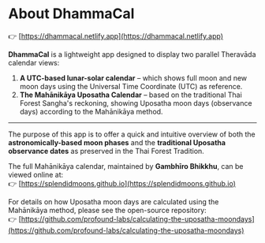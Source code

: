 # About DhammaCal

👉 [https://dhammacal.netlify.app](https://dhammacal.netlify.app)


**DhammaCal** is a lightweight app designed to display two parallel Theravāda calendar views:

1. **A UTC-based lunar-solar calendar** – which shows full moon and new moon days using the Universal Time Coordinate (UTC) as reference.
2. **The Mahānikāya Uposatha Calendar** – based on the traditional Thai Forest Sangha's reckoning, showing Uposatha moon days (observance days) according to the Mahānikāya method.

---

The purpose of this app is to offer a quick and intuitive overview of both the **astronomically-based moon phases** and the **traditional Uposatha observance dates** as preserved in the Thai Forest Tradition.

The full Mahānikāya calendar, maintained by **Gambhīro Bhikkhu**, can be viewed online at:  
👉 [https://splendidmoons.github.io](https://splendidmoons.github.io)

For details on how Uposatha moon days are calculated using the Mahānikāya method, please see the open-source repository:  
👉 [https://github.com/profound-labs/calculating-the-uposatha-moondays](https://github.com/profound-labs/calculating-the-uposatha-moondays)

